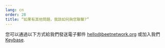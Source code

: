 ```yaml
---
lang: cn
order: 28
title: “如果有其他問題，我該如何與您聯繫?”
---
```


您可以通過以下方式給我們發送電子郵件 [hello@beetnetwork.org](mailto:hello@beetnetwork.org) 或加入我們 [Keybase](https://keybase.io/team/beet_network.public).
